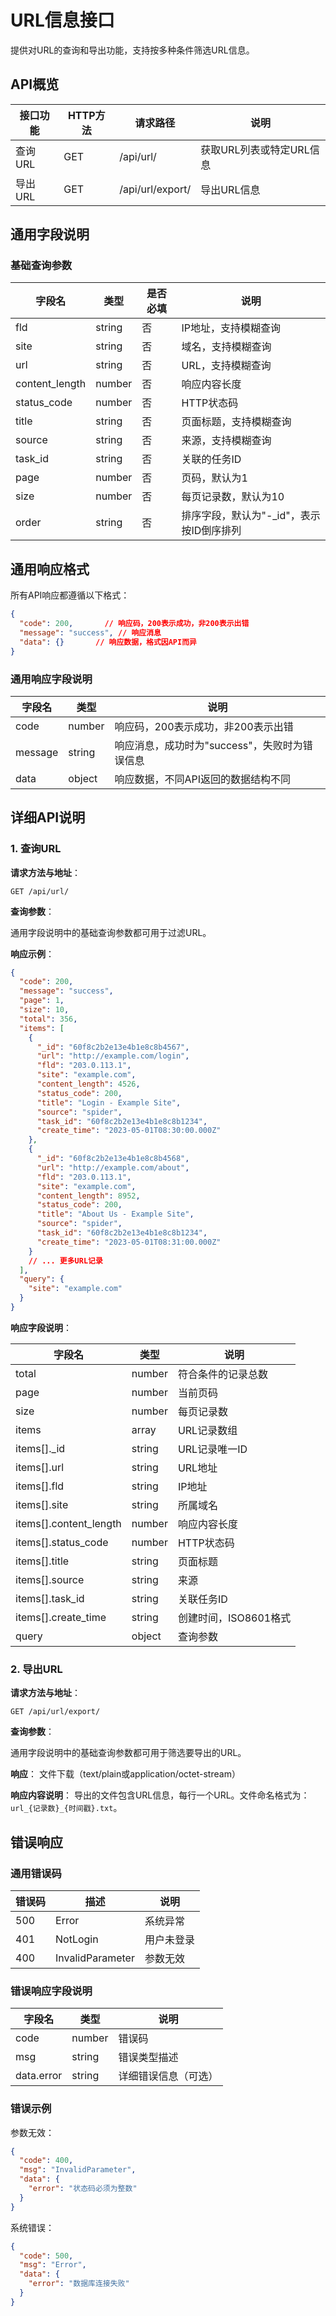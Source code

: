 # URL信息接口

提供对URL的查询和导出功能，支持按多种条件筛选URL信息。

## API概览

| 接口功能   | HTTP方法 | 请求路径          | 说明                     |
| ---------- | -------- | ----------------- | ------------------------ |
| 查询URL    | GET      | /api/url/         | 获取URL列表或特定URL信息 |
| 导出URL    | GET      | /api/url/export/  | 导出URL信息             |

## 通用字段说明

### 基础查询参数

| 字段名          | 类型     | 是否必填 | 说明                     |
| --------------- | -------- | -------- | ------------------------ |
| fld             | string   | 否       | IP地址，支持模糊查询     |
| site            | string   | 否       | 域名，支持模糊查询       |
| url             | string   | 否       | URL，支持模糊查询        |
| content_length  | number   | 否       | 响应内容长度             |
| status_code     | number   | 否       | HTTP状态码               |
| title           | string   | 否       | 页面标题，支持模糊查询   |
| source          | string   | 否       | 来源，支持模糊查询       |
| task_id         | string   | 否       | 关联的任务ID             |
| page            | number   | 否       | 页码，默认为1            |
| size            | number   | 否       | 每页记录数，默认为10     |
| order           | string   | 否       | 排序字段，默认为"-_id"，表示按ID倒序排列 |

## 通用响应格式

所有API响应都遵循以下格式：

```json
{
  "code": 200,       // 响应码，200表示成功，非200表示出错
  "message": "success", // 响应消息
  "data": {}       // 响应数据，格式因API而异
}
```

### 通用响应字段说明

| 字段名   | 类型   | 说明                                        |
| -------- | ------ | ------------------------------------------- |
| code     | number | 响应码，200表示成功，非200表示出错          |
| message  | string | 响应消息，成功时为"success"，失败时为错误信息 |
| data     | object | 响应数据，不同API返回的数据结构不同         |

## 详细API说明

### 1. 查询URL

**请求方法与地址**：
```
GET /api/url/
```

**查询参数**：

通用字段说明中的基础查询参数都可用于过滤URL。

**响应示例**：
```json
{
  "code": 200,
  "message": "success",
  "page": 1,
  "size": 10,
  "total": 356,
  "items": [
    {
      "_id": "60f8c2b2e13e4b1e8c8b4567",
      "url": "http://example.com/login",
      "fld": "203.0.113.1",
      "site": "example.com",
      "content_length": 4526,
      "status_code": 200,
      "title": "Login - Example Site",
      "source": "spider",
      "task_id": "60f8c2b2e13e4b1e8c8b1234",
      "create_time": "2023-05-01T08:30:00.000Z"
    },
    {
      "_id": "60f8c2b2e13e4b1e8c8b4568",
      "url": "http://example.com/about",
      "fld": "203.0.113.1",
      "site": "example.com",
      "content_length": 8952,
      "status_code": 200,
      "title": "About Us - Example Site",
      "source": "spider",
      "task_id": "60f8c2b2e13e4b1e8c8b1234",
      "create_time": "2023-05-01T08:31:00.000Z"
    }
    // ... 更多URL记录
  ],
  "query": {
    "site": "example.com"
  }
}
```

**响应字段说明**：

| 字段名                | 类型     | 说明                  |
| --------------------- | -------- | --------------------- |
| total                 | number   | 符合条件的记录总数    |
| page                  | number   | 当前页码              |
| size                  | number   | 每页记录数            |
| items                 | array    | URL记录数组           |
| items[].\_id          | string   | URL记录唯一ID         |
| items[].url           | string   | URL地址               |
| items[].fld           | string   | IP地址                |
| items[].site          | string   | 所属域名              |
| items[].content_length| number   | 响应内容长度          |
| items[].status_code   | number   | HTTP状态码            |
| items[].title         | string   | 页面标题              |
| items[].source        | string   | 来源                  |
| items[].task_id       | string   | 关联任务ID            |
| items[].create_time   | string   | 创建时间，ISO8601格式 |
| query                 | object   | 查询参数              |

### 2. 导出URL

**请求方法与地址**：
```
GET /api/url/export/
```

**查询参数**：

通用字段说明中的基础查询参数都可用于筛选要导出的URL。

**响应**：
文件下载（text/plain或application/octet-stream）

**响应内容说明**：
导出的文件包含URL信息，每行一个URL。文件命名格式为：`url_{记录数}_{时间戳}.txt`。

## 错误响应

### 通用错误码

| 错误码 | 描述                | 说明                 |
| ------ | ------------------- | -------------------- |
| 500    | Error               | 系统异常             |
| 401    | NotLogin            | 用户未登录           |
| 400    | InvalidParameter    | 参数无效             |

### 错误响应字段说明

| 字段名      | 类型   | 说明                     |
| ----------- | ------ | ------------------------ |
| code        | number | 错误码                   |
| msg         | string | 错误类型描述             |
| data.error  | string | 详细错误信息（可选）     |

### 错误示例
参数无效：
```json
{
  "code": 400,
  "msg": "InvalidParameter",
  "data": {
    "error": "状态码必须为整数"
  }
}
```

系统错误：
```json
{
  "code": 500,
  "msg": "Error",
  "data": {
    "error": "数据库连接失败"
  }
}
```